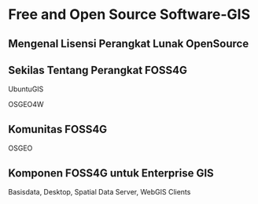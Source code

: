 # Free and Open Source Software-GIS



## Mengenal Lisensi Perangkat Lunak OpenSource



## Sekilas Tentang Perangkat FOSS4G

UbuntuGIS

OSGEO4W



## Komunitas FOSS4G

OSGEO



## Komponen FOSS4G untuk Enterprise GIS

Basisdata, Desktop, Spatial Data Server, WebGIS Clients	


